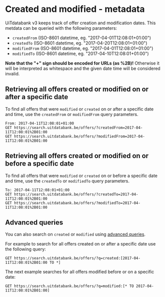 ---
---

# Created and modified - metadata

UiTdatabank v3 keeps track of offer creation and modification dates. This metdata can be queried with the following parameters:

* `createdFrom` \(ISO-8601 datetime, eg. "2017-04-01T12:08:01+01:00"\)
* `createdTo` \(ISO-8601 datetime, eg. "2017-04-20T12:08:01+01:00"\)
* `modifiedFrom` \(ISO-8601 datetime, eg. "2017-04-01T12:08:01+01:00"\)
* `modifiedTo` \(ISO-8601 datetime, eg. "2017-04-10T12:08:01+01:00"\)

**Note that the "+" sign should be encoded for URLs \(as %2B\)!** Otherwise it will be interpreted as whitespace and the given date time will be considered invalid.

## Retrieving all offers created or modified on or after a specific date

To find all offers that were `modified` or `created` on or after a specific date and time, use the `createdFrom` or `modifiedFrom` query parameters.

```
From: 2017-04-11T12:08:01+01:00
GET https://search.uitdatabank.be/offers/?createdFrom=2017-04-11T12:08:01%2B01:00
GET https://search.uitdatabank.be/offers/?modifiedFrom=2017-04-11T12:08:01%2B01:00
```

## Retrieving all offers created or modified on or before a specific date

To find all offers that were `modified` or `created` on or before a specific date and time, use the `createdTo` or `modifiedTo` query parameters.

```
To: 2017-04-11T12:08:01+01:00
GET https://search.uitdatabank.be/offers/?createdTo=2017-04-11T12:08:01%2B01:00
GET https://search.uitdatabank.be/offers/?modifiedTo=2017-04-11T12:08:01%2B01:00
```

## Advanced queries

You can also search on `created` or `modified` using [advanced queries](../../reference/advanced-queries).

For example to search for all offers created on or after a specific date use the following query:

```
GET https://search.uitdatabank.be/offers/?q=created:[2017-04-11T12:08:01%2B01:00 TO *]
```

The next example searches for all offers modified before or on a specific date:

```
GET https://search.uitdatabank.be/offers/?q=modified:[* TO 2017-04-11T12:08:01%2B01:00]
```
